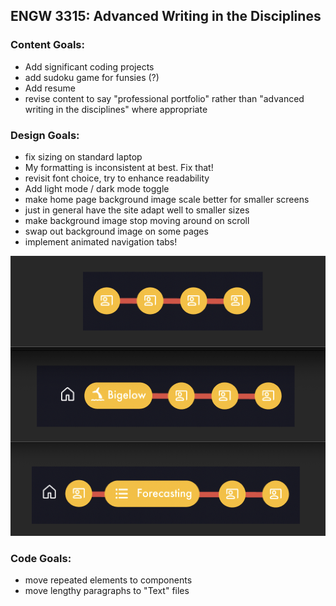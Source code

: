 ## ENGW 3315: Advanced Writing in the Disciplines

### Content Goals: 
- Add significant coding projects
- add sudoku game for funsies (?) 
- Add resume
- revise content to say "professional portfolio" rather than "advanced writing in the disciplines" where appropriate

### Design Goals:
- fix sizing on standard laptop
- My formatting is inconsistent at best. Fix that!
- revisit font choice, try to enhance readability
- Add light mode / dark mode toggle
- make home page background image scale better for smaller screens
- just in general have the site adapt well to smaller sizes
- make background image stop moving around on scroll
- swap out background image on some pages
- implement animated navigation tabs!

![navtabs](navtabs.png)

### Code Goals:
- move repeated elements to components
- move lengthy paragraphs to "Text" files




